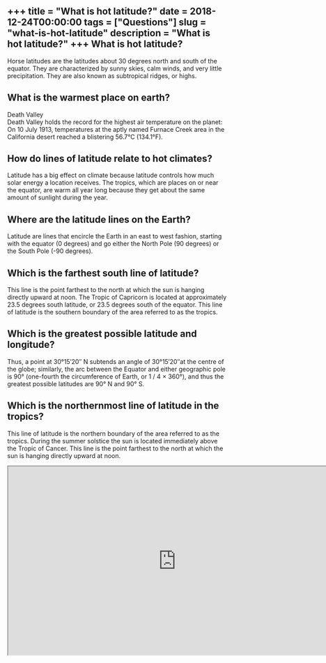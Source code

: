 +++
title = "What is hot latitude?"
date = 2018-12-24T00:00:00
tags = ["Questions"]
slug = "what-is-hot-latitude"
description = "What is hot latitude?"
+++
What is hot latitude?
---------------------

Horse latitudes are the latitudes about 30 degrees north and south of the equator. They are characterized by sunny skies, calm winds, and very little precipitation. They are also known as subtropical ridges, or highs.

What is the warmest place on earth?
-----------------------------------

Death Valley  
Death Valley holds the record for the highest air temperature on the planet: On 10 July 1913, temperatures at the aptly named Furnace Creek area in the California desert reached a blistering 56.7°C (134.1°F).

How do lines of latitude relate to hot climates?
------------------------------------------------

Latitude has a big effect on climate because latitude controls how much solar energy a location receives. The tropics, which are places on or near the equator, are warm all year long because they get about the same amount of sunlight during the year.

Where are the latitude lines on the Earth?
------------------------------------------

Latitude are lines that encircle the Earth in an east to west fashion, starting with the equator (0 degrees) and go either the North Pole (90 degrees) or the South Pole (-90 degrees).

Which is the farthest south line of latitude?
---------------------------------------------

This line is the point farthest to the north at which the sun is hanging directly upward at noon. The Tropic of Capricorn is located at approximately 23.5 degrees south latitude, or 23.5 degrees south of the equator. This line of latitude is the southern boundary of the area referred to as the tropics.

Which is the greatest possible latitude and longitude?
------------------------------------------------------

Thus, a point at 30°15′20″ N subtends an angle of 30°15′20″at the centre of the globe; similarly, the arc between the Equator and either geographic pole is 90° (one-fourth the circumference of Earth, or 1 / 4 × 360°), and thus the greatest possible latitudes are 90° N and 90° S.

Which is the northernmost line of latitude in the tropics?
----------------------------------------------------------

This line of latitude is the northern boundary of the area referred to as the tropics. During the summer solstice the sun is located immediately above the Tropic of Cancer. This line is the point farthest to the north at which the sun is hanging directly upward at noon.

<iframe allow="accelerometer; autoplay; clipboard-write; encrypted-media; gyroscope; picture-in-picture" allowfullscreen="" class="__youtube_prefs__  epyt-is-override  no-lazyload" data-no-lazy="1" data-origheight="433" data-origwidth="770" data-skipgform_ajax_framebjll="" height="433" id="_ytid_95553" loading="lazy" src="https://www.youtube.com/embed/8ojsJ9YOIWE?enablejsapi=1&autoplay=0&cc_load_policy=0&cc_lang_pref=&iv_load_policy=1&loop=0&modestbranding=0&rel=1&fs=1&playsinline=0&autohide=2&theme=dark&color=red&controls=1&" title="YouTube player" width="770"></iframe>